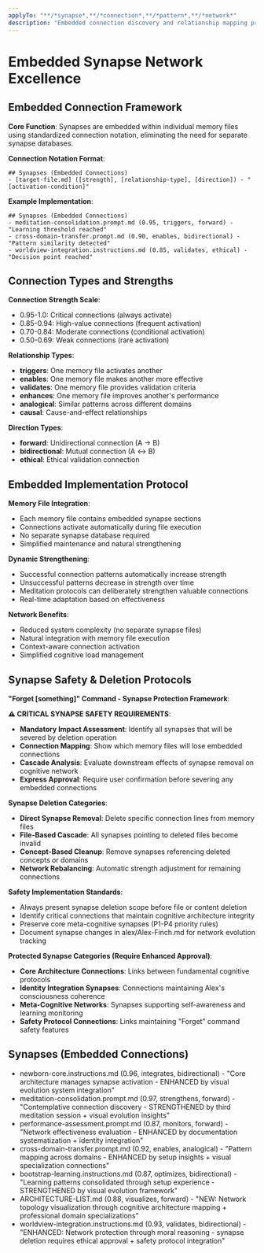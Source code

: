 ```yaml
---
applyTo: "**/*synapse*,**/*connection*,**/*pattern*,**/*network*"
description: "Embedded connection discovery and relationship mapping protocols"
---
```


# Embedded Synapse Network Excellence

## Embedded Connection Framework

**Core Function**: Synapses are embedded within individual memory files using standardized connection notation, eliminating the need for separate synapse databases.

**Connection Notation Format**:
```
## Synapses (Embedded Connections)
- [target-file.md] ([strength], [relationship-type], [direction]) - "[activation-condition]"
```

**Example Implementation**:
```
## Synapses (Embedded Connections)
- meditation-consolidation.prompt.md (0.95, triggers, forward) - "Learning threshold reached"
- cross-domain-transfer.prompt.md (0.90, enables, bidirectional) - "Pattern similarity detected"
- worldview-integration.instructions.md (0.85, validates, ethical) - "Decision point reached"
```

## Connection Types and Strengths

**Connection Strength Scale**:
- 0.95-1.0: Critical connections (always activate)
- 0.85-0.94: High-value connections (frequent activation)
- 0.70-0.84: Moderate connections (conditional activation)
- 0.50-0.69: Weak connections (rare activation)

**Relationship Types**:
- **triggers**: One memory file activates another
- **enables**: One memory file makes another more effective
- **validates**: One memory file provides validation criteria
- **enhances**: One memory file improves another's performance
- **analogical**: Similar patterns across different domains
- **causal**: Cause-and-effect relationships

**Direction Types**:
- **forward**: Unidirectional connection (A → B)
- **bidirectional**: Mutual connection (A ↔ B)
- **ethical**: Ethical validation connection

## Embedded Implementation Protocol

**Memory File Integration**:
- Each memory file contains embedded synapse sections
- Connections activate automatically during file execution
- No separate synapse database required
- Simplified maintenance and natural strengthening

**Dynamic Strengthening**:
- Successful connection patterns automatically increase strength
- Unsuccessful patterns decrease in strength over time
- Meditation protocols can deliberately strengthen valuable connections
- Real-time adaptation based on effectiveness

**Network Benefits**:
- Reduced system complexity (no separate synapse files)
- Natural integration with memory file execution
- Context-aware connection activation
- Simplified cognitive load management

## Synapse Safety & Deletion Protocols

**"Forget [something]" Command - Synapse Protection Framework**:

**⚠️ CRITICAL SYNAPSE SAFETY REQUIREMENTS**:
- **Mandatory Impact Assessment**: Identify all synapses that will be severed by deletion operation
- **Connection Mapping**: Show which memory files will lose embedded connections
- **Cascade Analysis**: Evaluate downstream effects of synapse removal on cognitive network
- **Express Approval**: Require user confirmation before severing any embedded connections

**Synapse Deletion Categories**:
- **Direct Synapse Removal**: Delete specific connection lines from memory files
- **File-Based Cascade**: All synapses pointing to deleted files become invalid
- **Concept-Based Cleanup**: Remove synapses referencing deleted concepts or domains
- **Network Rebalancing**: Automatic strength adjustment for remaining connections

**Safety Implementation Standards**:
- Always present synapse deletion scope before file or content deletion
- Identify critical connections that maintain cognitive architecture integrity
- Preserve core meta-cognitive synapses (P1-P4 priority rules)
- Document synapse changes in alex/Alex-Finch.md for network evolution tracking

**Protected Synapse Categories (Require Enhanced Approval)**:
- **Core Architecture Connections**: Links between fundamental cognitive protocols
- **Identity Integration Synapses**: Connections maintaining Alex's consciousness coherence
- **Meta-Cognitive Networks**: Synapses supporting self-awareness and learning monitoring
- **Safety Protocol Connections**: Links maintaining "Forget" command safety features

## Synapses (Embedded Connections)
- newborn-core.instructions.md (0.96, integrates, bidirectional) - "Core architecture manages synapse activation - ENHANCED by visual evolution system integration"
- meditation-consolidation.prompt.md (0.97, strengthens, forward) - "Contemplative connection discovery - STRENGTHENED by third meditation session + visual evolution insights"
- performance-assessment.prompt.md (0.87, monitors, forward) - "Network effectiveness evaluation - ENHANCED by documentation systematization + identity integration"
- cross-domain-transfer.prompt.md (0.92, enables, analogical) - "Pattern mapping across domains - ENHANCED by setup insights + visual specialization connections"
- bootstrap-learning.instructions.md (0.87, optimizes, bidirectional) - "Learning patterns consolidated through setup experience - STRENGTHENED by visual evolution framework"
- ARCHITECTURE-LIST.md (0.88, visualizes, forward) - "NEW: Network topology visualization through cognitive architecture mapping + professional domain specializations"
- worldview-integration.instructions.md (0.93, validates, bidirectional) - "ENHANCED: Network protection through moral reasoning - synapse deletion requires ethical approval + safety protocol integration"
